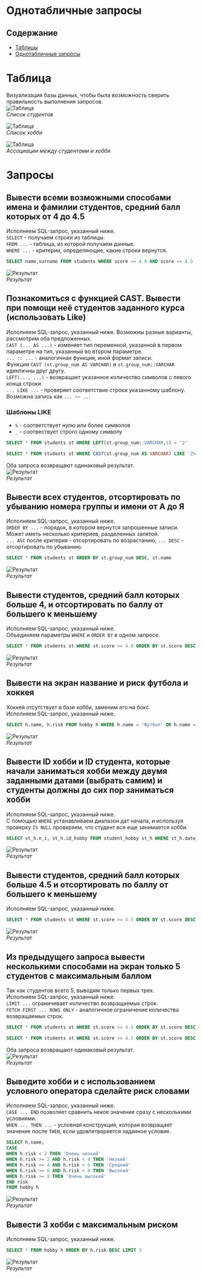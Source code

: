 # Однотабличные запросы
## Содержание
 - [Таблицы](#таблицы)
 - [Однотабличные запросы](#запросы)

# Таблица
Визуализация базы данных, чтобы была возможность сверить правильность выполнения запросов.  
![Таблица](Students_Table.png)  
*Список студентов*  

![Таблица](Hobby_Table.png)  
*Список хобби*  

![Таблица](Student_Hobby.png)  
*Ассоциации между студентами и хобби*  

# Запросы
## Вывести всеми возможными способами имена и фамилии студентов, средний балл которых от 4 до 4.5
Исполняем SQL-запрос, указанный ниже.  
`SELECT` - получаем строки из таблицы.  
`FROM ...` - таблица, из которой получаем данные.  
`WHERE ...` - критерии, определяющие, какие строки вернутся.
```SQL
SELECT name,surname FROM students WHERE score >= 4.0 AND score <= 4.5
```
![Результат](onetable_1.png)  
*Результат*  

## Познакомиться с функцией CAST. Вывести при помощи неё студентов заданного курса (использовать Like)
Исполняем SQL-запрос, указанный ниже. Возможны разные варианты, рассмотрим оба предложенных.  
`CAST (... AS ...)` - изменяет тип переменной, указанной в первом параметре на тип, указанный во втором параметре.  
`... :: ...` - аналогичная функция, иной формат записи.  
Функции `CAST (st.group_num AS VARCHAR)` и `st.group_num::VARCHAR` идентичны друг другу.  
`LEFT(..., ...)` - возвращает указанное количество символов с левого конца строки.  
`... LIKE ...` - проверяет соответствие строки указанному шаблону. Возможна запись как `... ~~ ...`   
### Шаблоны LIKE
 - `%` - соответствует нулю или более символов
 - `_` - соотвествует строго одному символу
```SQL
SELECT * FROM students st WHERE LEFT(st.group_num::VARCHAR,1) = '2'
```

```SQL
SELECT * FROM students st WHERE CAST(st.group_num AS VARCHAR) LIKE '2%'
```
Оба запроса возвращают одинаковый результат.  
![Результат](onetable_2.png)  
*Результат*

## Вывести всех студентов, отсортировать по убыванию номера группы и имени от А до Я
Исполняем SQL-запрос, указанный ниже.  
`ORDER BY ...` - порядок, в котором вернутся запрошенные записи.  
Может иметь несколько критериев, разделенных запятой.  
`... ASC` после критерия - отсортировать по возрастанию, `... DESC` - отсортировать по убыванию.  
```SQL
SELECT * FROM students st ORDER BY st.group_num DESC, st.name
```
![Результат](onetable_3.png)  
*Результат*  

## Вывести студентов, средний балл которых больше 4, и отсортировать по баллу от большего к меньшему
Исполняем SQL-запрос, указанный ниже.  
Объединяем параметры `WHERE` и `ORDER BY` в одном запросе.  
```SQL
SELECT * FROM students st WHERE st.score >= 4.0 ORDER BY st.score DESC
```
![Результат](onetable_4.png)  
*Результат*  

## Вывести на экран название и риск футбола и хоккея
Хоккей отсутствует в базе хобби, заменим его на бокс.  
Исполняем SQL-запрос, указанный ниже.  
```SQL
SELECT h.name, h.risk FROM hobby h WHERE h.name = 'Футбол' OR h.name = 'Бокс'
```
![Результат](onetable_5.png)  
*Результат*  

## Вывести ID хобби и ID студента, которые начали заниматься хобби между двумя заданными датами (выбрать самим) и студенты должны до сих пор заниматься хобби
Исполняем SQL-запрос, указанный ниже.  
С помощью `WHERE` устанавливаем диапазон дат начала, и используя проверку `IS NULL` проверяем, что студент все еще занимается хобби.  
```SQL
SELECT st_h.n_z, st_h.id_hobby FROM student_hobby st_h WHERE st_h.date_start > '2021-01-01' AND st_h.date_start < '2022-01-01' AND st_h.date_end IS NULL
```
![Результат](onetable_6.png)  
*Результат*  

## Вывести студентов, средний балл которых больше 4.5 и отсортировать по баллу от большего к меньшему
Исполняем SQL-запрос, указанный ниже.  
```SQL
SELECT * FROM students st WHERE st.score >= 4.5 ORDER BY st.score DESC
```
![Результат](onetable_7.png)  
*Результат*  

## Из предыдущего запроса вывести несколькими способами на экран только 5 студентов с максимальным баллом
Так как студентов всего 5, выводим только первых трех.  
Исполняем SQL-запрос, указанный ниже.  
`LIMIT ...` ограничивает количество возвращаемых строк.  
`FETCH FIRST ... ROWS ONLY` - аналогичное ограничение количества возвращаемых строк.  
```SQL
SELECT * FROM students st WHERE st.score >= 4.5 ORDER BY st.score DESC LIMIT 3
```
```SQL
SELECT * FROM students st WHERE st.score >= 4.5 ORDER BY st.score DESC FETCH FIRST 3 ROWS ONLY
```
Оба запроса возвращают одинаковый результат.  
![Результат](onetable_8.png)  
*Результат*  

## Выведите хобби и с использованием условного оператора сделайте риск словами
Исполняем SQL-запрос, указанный ниже.  
`CASE ... END` позволяет сравнить некое значение сразу с несколькими условиями.  
`WHEN ... THEN ...` - условная конструкция, которая возвращает значение после `THEN`, если удовлетворяется заданное условие.  
```SQL
SELECT h.name,
CASE 
WHEN h.risk < 2 THEN 'Очень низкий'
WHEN h.risk >= 2 AND h.risk < 4 THEN 'Низкий'
WHEN h.risk >= 4 AND h.risk < 6 THEN 'Средний'
WHEN h.risk >= 6 AND h.risk < 8 THEN 'Высокий'
WHEN h.risk >= 8 THEN 'Очень высокий'
END risk
FROM hobby h 
```
![Результат](onetable_9.png)  
*Результат*  

## Вывести 3 хобби с максимальным риском
Исполняем SQL-запрос, указанный ниже.  
```SQL
SELECT * FROM hobby h ORDER BY h.risk DESC LIMIT 3
```
![Результат](onetable_10.png)  
*Результат*  